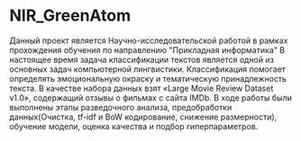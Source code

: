 # NIR_GreenAtom
Данный проект является Научно-исследовательской работой в рамках прохождения обучения по направлению "Прикладная информатика"
В настоящее время задача классификации текстов является одной из основных задач компьютерной лингвистики. Классификация помогает определять эмоциональную окраску и тематическую принадлежность текста. 
В качестве набора данных  взят «Large Movie Review Dataset v1.0», содержащий отзывы о фильмах с сайта IMDb.
В ходе работы были выполнены этапы разведочного анализа, предобработки данных(Очистка, tf-idf и BoW кодирование, снижение размерности), обучение модели, оценка качества и подбор гиперпараметров.

